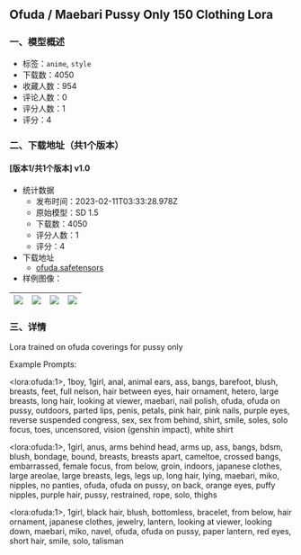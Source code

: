 ## Ofuda / Maebari Pussy Only 150 Clothing Lora
### 一、模型概述

- 标签：`anime`, `style`
- 下载数：4050
- 收藏人数：954
- 评论人数：0
- 评分人数：1
- 评分：4

### 二、下载地址（共1个版本）

#### [版本1/共1个版本] v1.0

- 统计数据
  - 发布时间：2023-02-11T03:33:28.978Z
  - 原始模型：SD 1.5
  - 下载数：4050
  - 评分人数：1
  - 评分：4
- 下载地址
  - [ofuda.safetensors](https://civitai.com/api/download/models/9358)
- 样例图像：

| <img src="https://image.civitai.com/xG1nkqKTMzGDvpLrqFT7WA/5ce17f70-57f3-4a2b-b4cf-9707988bd800/width=450/89900.jpeg" /> | <img src="https://image.civitai.com/xG1nkqKTMzGDvpLrqFT7WA/49afa6f5-d55b-4659-00ae-c92364a7f300/width=450/89907.jpeg" /> | <img src="https://image.civitai.com/xG1nkqKTMzGDvpLrqFT7WA/d18062be-fc51-4a74-7d24-cf1252712400/width=450/89906.jpeg" /> | <img src="https://image.civitai.com/xG1nkqKTMzGDvpLrqFT7WA/560c6c03-9e89-4c2f-fdfa-73bcb55ddc00/width=450/89905.jpeg" /> |
| ---- | ---- | ---- | ---- |


### 三、详情
<p>Lora trained on ofuda coverings for pussy only</p><p>Example Prompts:</p><p>&lt;lora:ofuda:1&gt;, 1boy, 1girl, anal, animal ears, ass, bangs, barefoot, blush, breasts, feet, full nelson, hair between eyes, hair ornament, hetero, large breasts, long hair, looking at viewer, maebari, nail polish, ofuda, ofuda on pussy, outdoors, parted lips, penis, petals, pink hair, pink nails, purple eyes, reverse suspended congress, sex, sex from behind, shirt, smile, soles, solo focus, toes, uncensored, vision (genshin impact), white shirt</p><p></p><p>&lt;lora:ofuda:1&gt;, 1girl, anus, arms behind head, arms up, ass, bangs, bdsm, blush, bondage, bound, breasts, breasts apart, cameltoe, crossed bangs, embarrassed, female focus, from below, groin, indoors, japanese clothes, large areolae, large breasts, legs, legs up, long hair, lying, maebari, miko, nipples, no panties, ofuda, ofuda on pussy, on back, orange eyes, puffy nipples, purple hair, pussy, restrained, rope, solo, thighs</p><p></p><p>&lt;lora:ofuda:1&gt;, 1girl, black hair, blush, bottomless, bracelet, from below, hair ornament, japanese clothes, jewelry, lantern, looking at viewer, looking down, maebari, miko, navel, ofuda, ofuda on pussy, paper lantern, red eyes, short hair, smile, solo, talisman</p>